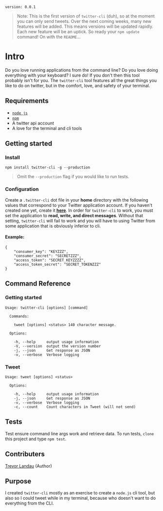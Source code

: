 `version: 0.0.1`

> Note: This is the first version of `twitter-cli` (duh), so at the moment you can only send tweets. Over the next coming weeks, many new features will be added. This means versions will be updated rapidly. Each new feature will be an uptick. So ready your `npm update` command! On with the `README`...

# Intro
Do you love running applications from the command line? Do you love doing everything with your keyboard? I sure do! If you don't then this tool probably isn't for you. The `twitter-cli` tool features all the great things you like to do on twitter, but in the comfort, love, and safety of your terminal.

## Requirements
- [`node js`](http://nodejs.org)
- [`npm`](http://npmjs.org) 
- A twitter api account
- A love for the terminal and cli tools

## Getting started
### Install
`npm install twitter-cli -g --production`

> Omit the `--production` flag if you would like to run tests.

### Configuration
Create a `.twitter-cli` dot file in your **home** directory with the following values that correspond to your Twitter application account. If you haven't created one yet, create it **[here](https://dev.twitter.com/apps)**. In order for `twitter-cli` to work, you must set the application to **read, write, and direct messages**. Without that setting, `twitter-cli` will fail to work and you will have to using Twitter from some application that is obviously inferior to cli. 

#### Example:

```
{
	"consumer_key": "KEYZZZ",
	"consumer_secret": "SECRETZZZ",
	"access_token": "SECRET_KEYZZZZ",
	"access_token_secret": "SECRET_TOKENZZZ"
}
```

## Command Reference

### Getting started
```
Usage: twitter-cli [options] [command]

  Commands:

    tweet [options] <status> 140 character message.

  Options:

    -h, --help     output usage information
    -V, --version  output the version number
    -j, --json     Get response as JSON
    -v, --verbose  Verbose logging
```

### Tweet
```
Usage: tweet [options] <status>

  Options:

    -h, --help     output usage information
    -j, --json     Get response as JSON
    -v, --verbose  Verbose logging
    -c, --count    Count characters in Tweet (will not send)
```
	
## Tests

Test ensure command line args work and retrieve data. To run tests, `clone` this project and type `npm test`.

## Contributers
[Trevor Landau](http://github.com/landau) (Author)

## Purpose
I created `twitter-cli` mostly as an exercise to create a `node.js` cli tool, but also so I could tweet while in my terminal, because who doesn't want to do everything from the CLI. 
